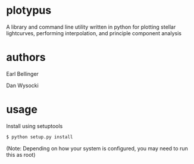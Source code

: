 plotypus
========

A library and command line utility written in python for plotting stellar
lightcurves, performing interpolation, and principle component analysis

authors
=======

Earl Bellinger

Dan Wysocki

usage
=====

Install using setuptools
```bash
$ python setup.py install
```
(Note: Depending on how your system is configured, you may need to run this as root)
